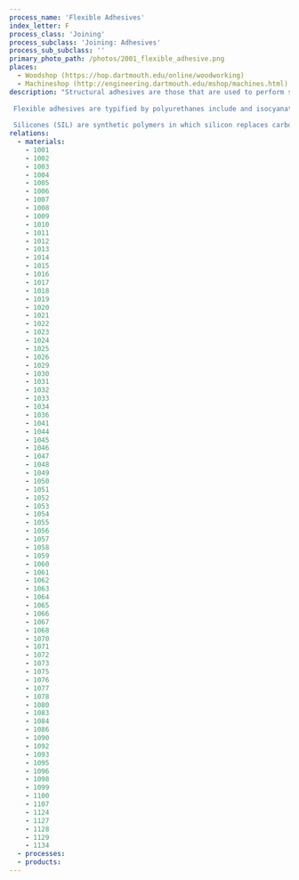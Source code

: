 ```yaml
---
process_name: 'Flexible Adhesives'
index_letter: F
process_class: 'Joining'
process_subclass: 'Joining: Adhesives'
process_sub_subclass: ''
primary_photo_path: /photos/2001_flexible_adhesive.png
places: 
  - Woodshop (https://hop.dartmouth.edu/online/woodworking)
  - Machineshop (http://engineering.dartmouth.edu/mshop/machines.html)
description: "Structural adhesives are those that are used to perform some mechanical function, though they may have a secondary role as a sealant. Many are rigid, giving a stiff bond (see the record for Rigid Adhesives); but flexible adhesives also play an important role in design. They are classified by their chemical composition.
 
 Flexible adhesives are typified by polyurethanes include and isocyanate-based adhesives, with lap shear strengths of about 8 MPa. They bond well to a wide range of materials, are tough and flexible, have good resistance to water and solvents, and perform well from -50 Â°C to 80 Â°C.
 
 Silicones (SIL) are synthetic polymers in which silicon replaces carbon as the major chain element. Most are two-part systems, their chemistry gives them exceptional flexibility and chemical stability. They are flexible, have useful properties from -115Â°C- 260 Â°C, good resistance to water and UV and IR radiation."
relations: 
  - materials: 
    - 1001
    - 1002
    - 1003
    - 1004
    - 1005
    - 1006
    - 1007
    - 1008
    - 1009
    - 1010
    - 1011
    - 1012
    - 1013
    - 1014
    - 1015
    - 1016
    - 1017
    - 1018
    - 1019
    - 1020
    - 1021
    - 1022
    - 1023
    - 1024
    - 1025
    - 1026
    - 1029
    - 1030
    - 1031
    - 1032
    - 1033
    - 1034
    - 1036
    - 1041
    - 1044
    - 1045
    - 1046
    - 1047
    - 1048
    - 1049
    - 1050
    - 1051
    - 1052
    - 1053
    - 1054
    - 1055
    - 1056
    - 1057
    - 1058
    - 1059
    - 1060
    - 1061
    - 1062
    - 1063
    - 1064
    - 1065
    - 1066
    - 1067
    - 1068
    - 1070
    - 1071
    - 1072
    - 1073
    - 1075
    - 1076
    - 1077
    - 1078
    - 1080
    - 1083
    - 1084
    - 1086
    - 1090
    - 1092
    - 1093
    - 1095
    - 1096
    - 1098
    - 1099
    - 1100
    - 1107
    - 1124
    - 1127
    - 1128
    - 1129
    - 1134
  - processes: 
  - products: 
---
```

